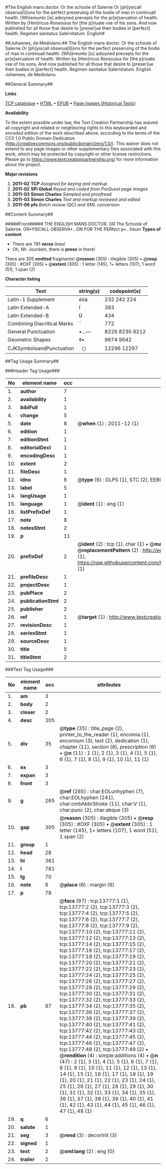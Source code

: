 #The English mans doctor. Or the schoole of Salerne Or [ph]ysicall obserua[ti]ons for the perfect preseruing of the bodie of man in continuall health. [Wh]ereunto [is] adioyned precepts for the pr[e]seruation of health. Written by [Hen]ricus Ronsouius for [the p]riuate vse of his sons. And now published for all those that desire to [preser]ue their bodies in [perfect] health. Regimen sanitatus Salernitatum. English#

##Johannes, de Mediolano.##
The English mans doctor. Or the schoole of Salerne Or [ph]ysicall obserua[ti]ons for the perfect preseruing of the bodie of man in continuall health. [Wh]ereunto [is] adioyned precepts for the pr[e]seruation of health. Written by [Hen]ricus Ronsouius for [the p]riuate vse of his sons. And now published for all those that desire to [preser]ue their bodies in [perfect] health.
Regimen sanitatus Salernitatum. English
Johannes, de Mediolano.

##General Summary##

**Links**

[TCP catalogue](http://www.ota.ox.ac.uk/tcp/)  • 
[HTML](http://tei.it.ox.ac.uk/tcp/Texts-HTML/free/A11/A11350.html)  • 
[EPUB](http://tei.it.ox.ac.uk/tcp/Texts-EPUB/free/A11/A11350.epub) • 
[Page images (Historical Texts)](https://historicaltexts.jisc.ac.uk/eebo-99848667e)

**Availability**

To the extent possible under law, the Text Creation Partnership has waived all copyright and related or neighboring rights to this keyboarded and encoded edition of the work described above, according to the terms of the CC0 1.0 Public Domain Dedication (http://creativecommons.org/publicdomain/zero/1.0/). This waiver does not extend to any page images or other supplementary files associated with this work, which may be protected by copyright or other license restrictions. Please go to https://www.textcreationpartnership.org/ for more information about the project.

**Major revisions**

1. __2011-02__ __TCP__ *Assigned for keying and markup*
1. __2011-02__ __SPi Global__ *Keyed and coded from ProQuest page images*
1. __2011-03__ __Simon Charles__ *Sampled and proofread*
1. __2011-03__ __Simon Charles__ *Text and markup reviewed and edited*
1. __2011-06__ __pfs__ *Batch review (QC) and XML conversion*

##Content Summary##

#####Front#####
THE ENGLISH MANS DOCTOR. OR The Schoole of Salerne. OR•YSICALL OBSERVA•…ON FOR THE PERfect p•…ſreuin
**Types of content**

  * There are 781 **verse** lines!
  * Oh, Mr. Jourdain, there is **prose** in there!

There are 305 **omitted** fragments! 
 @__reason__ (305) : illegible (305)  •  @__resp__ (305) : #OXF (305)  •  @__extent__ (305) : 1 letter (145), 1+ letters (107), 1 word (51), 1 span (2)

**Character listing**


|Text|string(s)|codepoint(s)|
|---|---|---|
|Latin-1 Supplement|èòà|232 242 224|
|Latin Extended-A|ſ|383|
|Latin Extended-B|Ʋ|434|
|Combining             Diacritical Marks|̄|772|
|General Punctuation|•…—|8226 8230 8212|
|Geometric Shapes|◊▪|9674 9642|
|CJKSymbolsandPunctuation|〈〉|12296 12297|

##Tag Usage Summary##

###Header Tag Usage###

|No|element name|occ|attributes|
|---|---|---|---|
|1.|__author__|7||
|2.|__availability__|1||
|3.|__biblFull__|1||
|4.|__change__|5||
|5.|__date__|8| @__when__ (1) : 2011-12 (1)|
|6.|__edition__|1||
|7.|__editionStmt__|1||
|8.|__editorialDecl__|1||
|9.|__encodingDesc__|1||
|10.|__extent__|2||
|11.|__fileDesc__|1||
|12.|__idno__|6| @__type__ (6) : DLPS (1), STC (2), EEBO-CITATION (1), PROQUEST (1), VID (1)|
|13.|__label__|5||
|14.|__langUsage__|1||
|15.|__language__|1| @__ident__ (1) : eng (1)|
|16.|__listPrefixDef__|1||
|17.|__note__|8||
|18.|__notesStmt__|2||
|19.|__p__|11||
|20.|__prefixDef__|2| @__ident__ (2) : tcp (1), char (1)  •  @__matchPattern__ (2) : ([0-9\-]+):([0-9IVX]+) (1), (.+) (1)  •  @__replacementPattern__ (2) : http://eebo.chadwyck.com/downloadtiff?vid=$1&page=$2 (1), https://raw.githubusercontent.com/textcreationpartnership/Texts/master/tcpchars.xml#$1 (1)|
|21.|__profileDesc__|1||
|22.|__projectDesc__|1||
|23.|__pubPlace__|2||
|24.|__publicationStmt__|2||
|25.|__publisher__|2||
|26.|__ref__|1| @__target__ (1) : http://www.textcreationpartnership.org/docs/. (1)|
|27.|__revisionDesc__|1||
|28.|__seriesStmt__|1||
|29.|__sourceDesc__|1||
|30.|__title__|5||
|31.|__titleStmt__|2||


###Text Tag Usage###

|No|element name|occ|attributes|
|---|---|---|---|
|1.|__am__|3||
|2.|__body__|2||
|3.|__closer__|2||
|4.|__desc__|305||
|5.|__div__|35| @__type__ (35) : title_page (2), printer_to_the_reader (1), encomia (1), encomium (3), text (2), dedication (1), chapter (11), section (8), prescription (6)  •  @__n__ (11) : 1 (1), 2 (1), 3 (1), 4 (1), 5 (1), 6 (1), 7 (1), 8 (1), 9 (1), 10 (1), 11 (1)|
|6.|__ex__|3||
|7.|__expan__|3||
|8.|__front__|3||
|9.|__g__|265| @__ref__ (265) : char:EOLunhyphen (7), char:EOLhyphen (241), char:cmbAbbrStroke (11), char:V (1), char:punc (2), char:abque (3)|
|10.|__gap__|305| @__reason__ (305) : illegible (305)  •  @__resp__ (305) : #OXF (305)  •  @__extent__ (305) : 1 letter (145), 1+ letters (107), 1 word (51), 1 span (2)|
|11.|__group__|1||
|12.|__head__|28||
|13.|__hi__|361||
|14.|__l__|781||
|15.|__lg__|70||
|16.|__note__|6| @__place__ (6) : margin (6)|
|17.|__p__|78||
|18.|__pb__|97| @__facs__ (97) : tcp:13777:1 (1), tcp:13777:2 (2), tcp:13777:3 (2), tcp:13777:4 (2), tcp:13777:5 (2), tcp:13777:6 (2), tcp:13777:7 (2), tcp:13777:8 (2), tcp:13777:9 (2), tcp:13777:10 (2), tcp:13777:11 (2), tcp:13777:12 (2), tcp:13777:13 (2), tcp:13777:14 (2), tcp:13777:15 (2), tcp:13777:16 (2), tcp:13777:17 (2), tcp:13777:18 (2), tcp:13777:19 (2), tcp:13777:20 (2), tcp:13777:21 (2), tcp:13777:22 (2), tcp:13777:23 (2), tcp:13777:24 (2), tcp:13777:25 (2), tcp:13777:26 (2), tcp:13777:27 (2), tcp:13777:28 (2), tcp:13777:29 (2), tcp:13777:30 (2), tcp:13777:31 (2), tcp:13777:32 (2), tcp:13777:33 (2), tcp:13777:34 (2), tcp:13777:35 (2), tcp:13777:36 (2), tcp:13777:37 (2), tcp:13777:38 (2), tcp:13777:39 (2), tcp:13777:40 (2), tcp:13777:41 (2), tcp:13777:42 (2), tcp:13777:43 (2), tcp:13777:44 (2), tcp:13777:45 (2), tcp:13777:46 (2), tcp:13777:47 (2), tcp:13777:48 (2), tcp:13777:49 (2)  •  @__rendition__ (4) : simple:additions (4)  •  @__n__ (47) : 2 (1), 3 (1), 4 (1), 5 (1), 6 (1), 7 (1), 8 (1), 9 (1), 10 (1), 11 (1), 12 (1), 13 (1), 14 (1), 15 (1), 16 (1), 17 (1), 18 (1), 19 (1), 20 (1), 21 (1), 22 (1), 23 (1), 24 (1), 25 (1), 26 (1), 27 (1), 28 (1), 29 (1), 30 (1), 31 (1), 32 (1), 33 (1), 34 (1), 35 (1), 36 (1), 37 (1), 38 (1), 39 (1), 40 (1), 41 (1), 42 (1), 43 (1), 44 (1), 45 (1), 46 (1), 47 (1), 48 (1)|
|19.|__q__|6||
|20.|__salute__|1||
|21.|__seg__|3| @__rend__ (3) : decorInit (3)|
|22.|__signed__|1||
|23.|__text__|2| @__xml:lang__ (2) : eng (0)|
|24.|__trailer__|2||
